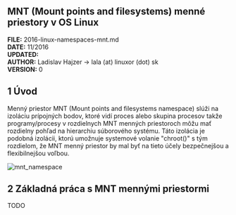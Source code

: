 

## MNT (Mount points and filesystems) menné priestory v OS Linux

**FILE:** 2016-linux-namespaces-mnt.md  
**DATE:** 11/2016  
**UPDATED:**  
**AUTHOR:** Ladislav Hajzer -> lala (at) linuxor (dot) sk  
**VERSION:** 0  


## 1 Úvod

Menný priestor MNT (Mount points and filesystems namespace) slúži na izoláciu prípojných bodov, ktoré vidí proces alebo skupina procesov takže programy/procesy v rozdielnych MNT menných priestoroch môžu mať rozdielny pohľad na hierarchiu súborového systému. Táto izolácia je podobná izolácii, ktorú umožnuje systemové volanie "chroot()" s tým rozdielom, že MNT menný priestor by mal byť na tieto účely bezpečnejšou a flexibilnejšou voľbou.

![mnt_namespace](http://www.linuxor.sk/howtoz/images/mnt_namespace_v01.png)


## 2 Základná práca s MNT mennými priestormi

TODO
